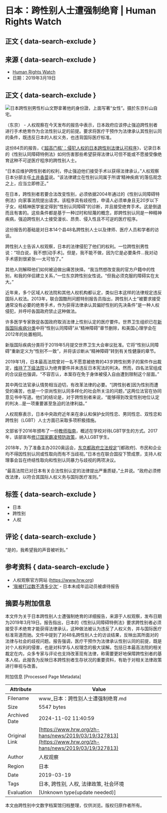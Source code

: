 # 日本：跨性别人士遭强制绝育 | Human Rights Watch

## 正文 { data-search-exclude }


## 来源 { data-search-exclude }
- [Human Rights Watch](https://www.hrw.org/zh-hans/news/2019/03/19/327813)
- 日期：2019年3月19日

## 正文 { data-search-exclude }
![日本跨性别男性杉山文野拿著他的身份證，上面写著“女性”。摄於东京杉山自宅。](/sites/default/files/styles/16x9_large/public/multimedia_images_2019/201903lgbt_japan_main_2.jpg?itok=LmY4_yEv)

（东京） - 人权观察在今天发布的报告中表示，日本政府应该停止强迫跨性别者进行手术绝育作为合法性别认定的前提。要求将医疗干预作为法律承认其性别认同的条件，既违反日本的人权义务，也违背国际医疗标准。

这份84页的报告，《[‘超高门槛’：侵犯人权的日本跨性别法律认可程序](https://www.hrw.org/node/327931)》，记录日本的《性别认同障碍特例法》如何伤害那些希望获得法律认可但不能或不愿接受像绝育这种不可逆医疗程序的跨性别人士。

“日本应维护跨性别者的权利，停止强迫他们接受手术以获得法律承认，”人权观察日本分部主任[土井香苗](https://www.hrw.org/about/people/kanae-doi)说。“该法律建立在性别认同属于所谓‘精神疾病’的落伍观念之上，应当立即修正。”

在日本，跨性别者若要合法改变性别，必须依据2004年通过的《性别认同障碍特例法》向家事法院提出请求。该程序具有歧视性，申请人必须单身且无20岁以下子女，经精神医学鉴定得到“性别认同障碍”的诊断，并且接受绝育手术。这是倒退而且有害的。这些条件都是基于一种过时和轻蔑的概念，即跨性别认同是一种精神疾病，强迫跨性别人士接受漫长、昂贵、侵入性且不可逆的医疗程序。

这份报告的基础是对日本14个县48名跨性别人士以及律师、医疗人员和学者的访谈。

跨性别人士告诉人权观察，日本的法律侵犯了他们的权利。一位跨性别男性说：“坦白说，我不想\[动手术\]。但是，我不能不做，因为它是必要条件...我对动手术感到很紧张──太可怕了。”

其他人则解释他们如何被迫做出痛苦抉择。“我当然想改变我的官方户籍中的性别，和我的伴侣建立关系，”一位东京跨性别女性说。“但我必须克服的障碍实在太大。”

近年来，多个区域人权法院和其他人权机构都认定，类似日本这样的法律规定违反国际人权法。2013年，联合国酷刑问题特别报告员指出，跨性别人士“被要求接受通常没有必要的绝育手术，作为获得法律承认其偏好性别的先决条件”是一种人权侵犯，并呼吁各国政府禁止这种做法。

许多医学专家敦促各国政府取消法律上性别认定的医疗要件。世界卫生组织已在[新版国际疾病分类](https://www.hrw.org/news/2018/06/19/new-global-health-guidelines-victory-transgender-people)中将“性别认同障碍”从“精神障碍”章节删除，和美国心理学会在2012年的处置相同。

新版国际疾病分类将于2019年5月提交世界卫生大会审议批准。它将“性别认同障碍”重新定义为“性别不一致”，并将该诊断从“精神障碍”转到有关性健康的章节。

2019年1月，日本最高法院曾对一名不愿意被绝育的43岁跨性别男子的案件作出裁定，[维持了下级法院](https://www.nbcnews.com/feature/nbc-out/japan-s-supreme-court-upholds-transgender-sterilization-requirement-n962721)认为绝育要件并未违反日本宪法的判决。然而，四名法官组成的合议庭也强调，“不容否认，本案存在免于身体被侵入自由遭到限制这个层面。”

其中两位法官承认情势相当迫切，有改革法律的必要。“\[跨性别者\]因为性别而遭受的痛苦，也是一个崇尚性别认同多样化的社会所关注的问题，”这两位法官在协同意见书中写道。他们的结论是，对于跨性别者来说，“能够得到改变性别地位认定的判决...是一项重要甚至急迫的法律利益。”

人权观察表示，日本中央政府近年来在承认和保护女同性恋、男同性恋、双性恋和跨性别（LGBT）人士方面已采取多项积极措施。

文部省于2016年颁布了一份[教师指南](http://www.mext.go.jp/b_menu/houdou/28/04/1369211.htm)，概述在学校对待LGBT学生的方式。2017年，该部宣布[修订国家霸凌预防政策](https://www.hrw.org/news/2017/03/24/japan-anti-bullying-policy-protect-lgbt-students)，纳入LGBT学生。

2018年，为了准备主办2020奥运会，[东京都政府立法规定](https://www.hrw.org/news/2018/10/11/tokyos-olympic-lgbt-non-discrimination-law)“\[都政府\]、市民和企业均不得因性别认同或性取向而有不当歧视。”日本也在联合国投下赞成票，支持人权理事会旨在终结性取向和性别认同暴力与歧视的两项决议。

“最高法院已对日本有关合法性别认定的法律提出严重质疑，”土井说。“政府必须修改法律，以符合其国际人权义务与国际医疗准则。”

## 标签 { data-search-exclude }
- 日本
- 跨性别
- 人权

## 评论 { data-search-exclude }
“是的，我希望我的声音被听到。” 

## 参考资料 { data-search-exclude }
- 人权观察官方网站 (https://www.hrw.org)
- [‘我被打过数不清多少次’](https://www.hrw.org/report/2020/07/20/375777) - 日本未成年运动员被虐待报告


## 摘要与附加信息

<!-- tcd_abstract -->
本文件为关于日本跨性别人士遭强制绝育的详细报告，来源于人权观察，发布日期为2019年3月19日。报告指出，日本的《性别认同障碍特例法》要求跨性别者必须接受手术绝育才能获得法律承认，这种做法被认为违反了人权义务，并与国际医疗标准背道而驰。文件中提到了对48名跨性别人士的访谈结果，反映出其所面对的法律与社会的歧视问题。报告强调，医疗干预作为法律承认性别认同的前提，既是对个人权利的侵害，也是对科学与人权理念的极大误解。包括日本最高法院的相关裁定在内，众多专家与评论也支持改革现有法律，称需要更好地保障跨性别者的基本人权。此报告为反映日本跨性别者生存状况的重要资料，有助于对相关法律政策进行审视与改善。
<!-- tcd_abstract_end -->

附加信息 [Processed Page Metadata]

| Attribute       | Value                                  |
|-----------------|----------------------------------------|
| Filename        | www_日本：跨性别人士遭强制绝育.md                             |
| Size            | 5547 bytes                           |
| Archived Date   | 2024-11-02 11:40:59                             |
| Original Link   | [https://www.hrw.org/zh-hans/news/2019/03/19/327813](https://www.hrw.org/zh-hans/news/2019/03/19/327813)                       |
| Author          | 人权观察                               |
| Region          | 日本                               |
| Date            | 2019-03-19                                 |
| Tags            | 日本, 跨性别, 人权, 法律政策, 社会环境                                 |
| Evaluation            | [Unknown type(update needed)]                                 |
<!-- tcd_table_end -->

本文由跨性别中文数字档案馆归档整理，仅供浏览。版权归原作者所有。
